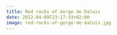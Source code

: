 ```yaml
---
title: Red rocks of Gorge de Daluis
date: 2022-04-09T23:17:33+02:00
image: red-rocks-of-gorge-de-daluis.jpg
---
```


